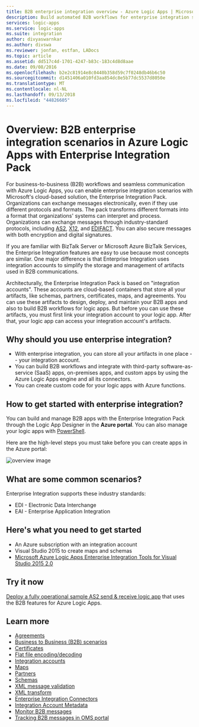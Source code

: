 ```yaml
---
title: B2B enterprise integration overview - Azure Logic Apps | Microsoft Docs
description: Build automated B2B workflows for enterprise integration solutions with Azure Logic Apps and Enterprise Integration Pack
services: logic-apps
ms.service: logic-apps
ms.suite: integration
author: divyaswarnkar
ms.author: divswa
ms.reviewer: jonfan, estfan, LADocs
ms.topic: article
ms.assetid: dd517c4d-1701-4247-b83c-183c4d8d8aae
ms.date: 09/08/2016
ms.openlocfilehash: b2e2c81914e8c0440b358d59c7f0248db46b6c50
ms.sourcegitcommit: d1451406a010fd3aa854dc8e5b77dc5537d8050e
ms.translationtype: MT
ms.contentlocale: nl-NL
ms.lasthandoff: 09/13/2018
ms.locfileid: "44826605"
---
```

# <a name="overview-b2b-enterprise-integration-scenarios-in-azure-logic-apps-with-enterprise-integration-pack"></a>Overview: B2B enterprise integration scenarios in Azure Logic Apps with Enterprise Integration Pack

For business-to-business (B2B) workflows and seamless communication with Azure Logic Apps, you can enable enterprise integration scenarios with Microsoft's cloud-based solution, the Enterprise Integration Pack. Organizations can exchange messages electronically, even if they use different protocols and formats. The pack transforms different formats into a format that organizations' systems can interpret and process. Organizations can exchange messages through industry-standard protocols, including [AS2](../logic-apps/logic-apps-enterprise-integration-as2.md), [X12](logic-apps-enterprise-integration-x12.md), and [EDIFACT](../logic-apps/logic-apps-enterprise-integration-edifact.md). You can also secure messages with both encryption and digital signatures.

If you are familiar with BizTalk Server or Microsoft Azure BizTalk Services, the Enterprise Integration features are easy to use because most concepts are similar. One major difference is that Enterprise Integration uses integration accounts to simplify the storage and management of artifacts used in B2B communications. 

Architecturally, the Enterprise Integration Pack is based on "integration accounts". These accounts are cloud-based containers that store all your artifacts, like schemas, partners, certificates, maps, and agreements. You can use these artifacts to design, deploy, and maintain your B2B apps and also to build B2B workflows for logic apps. But before you can use these artifacts, you must first link your integration account to your logic app. After that, your logic app can access your integration account's artifacts.

## <a name="why-should-you-use-enterprise-integration"></a>Why should you use enterprise integration?

* With enterprise integration, you can store all your artifacts in one place -- your integration account.
* You can build B2B workflows and integrate with third-party software-as-service (SaaS) apps, on-premises apps, and custom apps by using the Azure Logic Apps engine and all its connectors.
* You can create custom code for your logic apps with Azure functions.

## <a name="how-to-get-started-with-enterprise-integration"></a>How to get started with enterprise integration?

You can build and manage B2B apps with the Enterprise Integration Pack through the Logic App Designer in the **Azure portal**. You can also manage your logic apps with [PowerShell](https://docs.microsoft.com/powershell/module/azurerm.logicapp "Logic apps PowerShell").

Here are the high-level steps you must take before you can create apps in the Azure portal:

![overview image](media/logic-apps-enterprise-integration-overview/overview-0.png)  

## <a name="what-are-some-common-scenarios"></a>What are some common scenarios?

Enterprise Integration supports these industry standards:

* EDI - Electronic Data Interchange
* EAI - Enterprise Application Integration

## <a name="heres-what-you-need-to-get-started"></a>Here's what you need to get started

* An Azure subscription with an integration account
* Visual Studio 2015 to create maps and schemas
* [Microsoft Azure Logic Apps Enterprise Integration Tools for Visual Studio 2015 2.0](https://aka.ms/vsmapsandschemas)  

## <a name="try-it-now"></a>Try it now

[Deploy a fully operational sample AS2 send & receive logic app](https://github.com/Azure/azure-quickstart-templates/tree/master/201-logic-app-as2-send-receive) that uses the B2B features for Azure Logic Apps.

## <a name="learn-more"></a>Learn more
* [Agreements](../logic-apps/logic-apps-enterprise-integration-agreements.md "Learn about enterprise integration agreements")
* [Business to Business (B2B) scenarios](../logic-apps/logic-apps-enterprise-integration-b2b.md "Learn how to create Logic apps with B2B features ")  
* [Certificates](logic-apps-enterprise-integration-certificates.md "Learn about enterprise integration certificates")
* [Flat file encoding/decoding](logic-apps-enterprise-integration-flatfile.md "Learn how to encode and decode flat file contents")  
* [Integration accounts](../logic-apps/logic-apps-enterprise-integration-accounts.md "Learn about integration accounts")
* [Maps](../logic-apps/logic-apps-enterprise-integration-maps.md "Learn about enterprise integration maps")
* [Partners](logic-apps-enterprise-integration-partners.md "Learn about enterprise integration partners")
* [Schemas](logic-apps-enterprise-integration-schemas.md "Learn about enterprise integration schemas")
* [XML message validation](logic-apps-enterprise-integration-xml.md "Learn how to validate XML messages with Logic apps")
* [XML transform](logic-apps-enterprise-integration-transform.md "Learn about enterprise integration maps")
* [Enterprise Integration Connectors](../connectors/apis-list.md "Learn about enterprise integration pack connectors")
* [Integration Account Metadata](../logic-apps/logic-apps-enterprise-integration-metadata.md "Learn about integration account metadata")
* [Monitor B2B messages](logic-apps-monitor-b2b-message.md "Learn more about monitoring B2B messages")
* [Tracking B2B messages in OMS portal](logic-apps-track-b2b-messages-omsportal.md "Learn more about tracking B2B messages in OMS portal")

